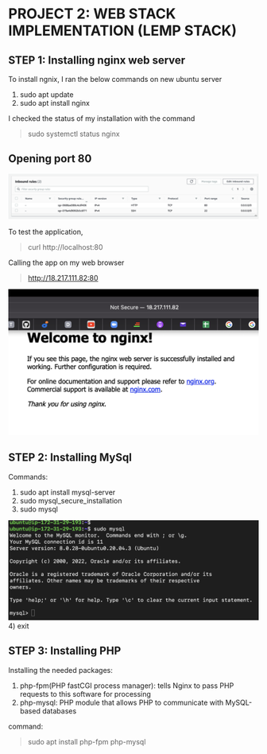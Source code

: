 # PROJECT 2: WEB STACK IMPLEMENTATION (LEMP STACK)
## STEP 1: Installing nginx web server
To install ngnix, I ran the below commands on new ubuntu server
1) sudo apt update
2) sudo apt install nginx

I checked the status of my installation with the command
> sudo systemctl status nginx

## Opening port 80
![Installing apache!](images/p2ss0.png)

To test the application,
> curl http://localhost:80

Calling the app on my web browser
> http://18.217.111.82:80

![Installing apache!](images/p2ss1.png)

## STEP 2: Installing MySql
Commands:
1) sudo apt install mysql-server
2) sudo mysql_secure_installation
3) sudo mysql

![Installing apache!](images/p2ss2.png)
4) exit

## STEP 3: Installing PHP
Installing the needed packages:
1) php-fpm(PHP fastCGI process manager): tells Nginx to pass PHP requests to this software for processing
2) php-mysql: PHP module that allows PHP to communicate with MySQL-based databases

command:
> sudo apt install php-fpm php-mysql